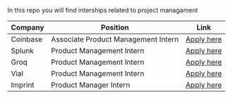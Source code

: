 In this repo you will find interships related to project managament

| **Company**   | **Position**                      | **Link**                               |
|---------------|-----------------------------------|----------------------------------------|
| Coinbase      | Associate Product Management Intern | [Apply here](https://lnkd.in/gH_PpHt5) | 
| Splunk        | Product Management Intern         | [Apply here](https://lnkd.in/g-B2xZwR) | 
| Groq          | Product Management Intern         | [Apply here](https://lnkd.in/gqMgwNVQ) | 
| Vial          | Product Management Intern         | [Apply here](https://lnkd.in/gKrd5bXw) | 
| Imprint       | Product Manager Intern            | [Apply here](https://lnkd.in/gTR65vgQ) |
